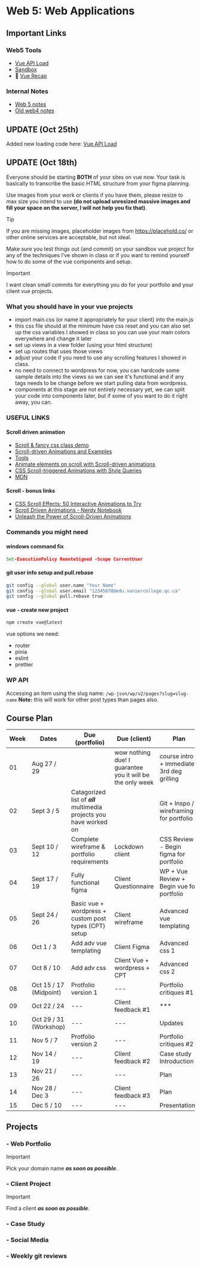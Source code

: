 # Web 5: Web Applications

## Important Links

### Web5 Tools

- [Vue API Load](./vue-api-load.md)
- [Sandbox](https://sandbox.582multi.media/)
- :grimacing: [Vue Recap](./vue.md)

### Internal Notes

- [Web 5 notes](https://github.com/582Multimedia/web5-web-apps)
- [Old web4 notes](https://github.com/582Multimedia/web4-db-cms)

## UPDATE (Oct 25th)

Added new loading code here: [Vue API Load](./vue-api-load.md)

## UPDATE (Oct 18th)

Everyone should be starting **BOTH** of your sites on vue now. Your task is basically to transcribe the basic HTML structure from your figma planning.

Use images from your work or clients if you have them, please resize to max size you intend to use **(do not upload unresized massive images and fill your space on the server, I will not help you fix that)**.

> [!TIP]
> If you are missing images, placeholder images from <https://placehold.co/> or other online services are acceptable, but not ideal.

Make sure you test things out (and commit) on your sandbox vue project for any of the techniques I’ve shown in class or if you want to remind yourself how to do some of the vue components and setup.

> [!IMPORTANT]
> I want clean small commits for everything you do for your portfolio and your client vue projects.

### What you should have in your vue projects

- import main.css (or name it appropriately for your client) into the main.js
- this css file should at the minimum have css reset and you can also set up the css variables I showed in class so you can use your main colors everywhere and change it later
- set up views in a view folder (using your html structure)
- set up routes that uses those views
- adjust your code if you need to use any scrolling features I showed in class.
- no need to connect to wordpress for now, you can hardcode some sample details into the views so we can see it's functional and if any tags needs to be change before we start pulling data from wordpress.
- components at this stage are not entirely necessary yet, we can split your code into components later, but if some of you want to do it right away, you can.

### USEFUL LINKS


#### Scroll driven animation

- [Scroll & fancy css class demo](https://github.com/ngyvc?tab=repositories)
- [Scroll-driven Animations and Examples](https://scroll-driven-animations.style/)
- [Tools](https://scroll-driven-animations.style/#tools)
- [Animate elements on scroll with Scroll-driven animations](https://developer.chrome.com/docs/css-ui/scroll-driven-animations)
- [CSS Scroll-triggered Animations with Style Queries](https://ryanmulligan.dev/blog/scroll-triggered-animations-style-queries/)
- [MDN](https://developer.mozilla.org/en-US/docs/Web/CSS/CSS_scroll-driven_animations)

#### Scroll - bonus links

- [CSS Scroll Effects: 50 Interactive Animations to Try](https://prismic.io/blog/css-scroll-effects)
- [Scroll Driven Animations - Nerdy Notebook](https://nerdy.dev/notebook/scroll-driven-animations.html)
- [Unleash the Power of Scroll-Driven Animations](https://css-tricks.com/unleash-the-power-of-scroll-driven-animations/)

### Commands you might need

#### windows command fix

```cmd
Set-ExecutionPolicy RemoteSigned -Scope CurrentUser
```

#### git user info setup and pull.rebase

```bash
git config --global user.name "Your Name"
git config --global user.email "12345678@edu.vaniercollege.qc.ca"
git config --global pull.rebase true
```

#### vue - create new project

```bash
npm create vue@latest
```

vue options we need:

- router
- pinia
- eslint
- prettier

### WP API

Accessing an item using the slug name:
`/wp-json/wp/v2/pages?slug=slug-name`
**Note:** this will work for other post types than pages also.

## Course Plan

| Week | Dates | Due (portfolio) | Due (client) | Plan |
| --- | --- | --- | --- | --- |
| 01 | Aug 27 / 29 |  | wow nothing due! I guarantee you it will be the only week | course intro + immediate 3rd deg grilling |
| 02 | Sept 3 / 5 | Catagorized list of **_all_** multimedia projects you have worked on | | Git + Inspo / wireframing for portfolio |
| 03 | Sept 10 / 12 | Complete wireframe & portfolio requirements | Lockdown client | CSS Review - Begin figma for portfolio |
| 04 | Sept 17 / 19| Fully functional figma | Client Questionnaire | WP + Vue Review + Begin vue for portfolio |
| 05 | Sept 24 / 26 | Basic vue + wordpress + custom post types (CPT) setup | Client wireframe | Advanced vue templating |
| 06 | Oct 1 / 3 | Add adv vue templating | Client Figma | Advanced css 1 |
| 07 | Oct 8 / 10 | Add adv css | Client Vue + wordpress + CPT | Advanced css 2 |
| 08 | Oct 15 / 17 (Midpoint) | Protfolio version 1 | --- | Portfolio critiques #1 |
| 09 | Oct 22 / 24 | --- | Client feedback #1 | *** |
| 10 | Oct 29 / 31 (Workshop) | --- | --- | Updates |
| 11 | Nov 5 / 7 |  Protfolio version 2 | --- | Portfolio critiques #2 |
| 12 | Nov 14 / 19 | --- | Client feedback #2 | Case study Introduction |
| 13 | Nov 21 / 26 | --- | --- | Plan |
| 14 | Nov 28 / Dec 3 | --- | Client feedback #3 | Plan |
| 15 | Dec 5 / 10 | --- | --- | Presentations |

## Projects

### - Web Portfolio

> [!IMPORTANT]
> Pick your domain name **_as soon as possible_**.

### - Client Project

> [!IMPORTANT]
> Find a client **_as soon as possible_**.

### -  Case Study

### -  Social Media

### -  Weekly git reviews
